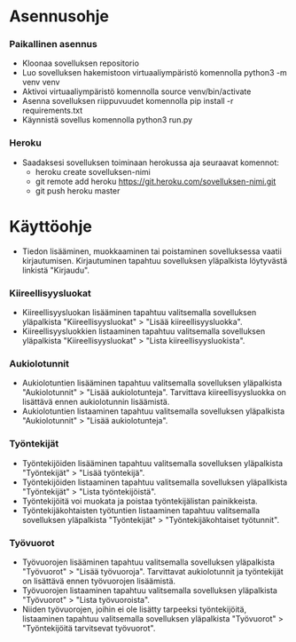 # Asennusohje

### Paikallinen asennus

- Kloonaa sovelluksen repositorio
- Luo sovelluksen hakemistoon virtuaaliympäristö komennolla python3 -m venv venv
- Aktivoi virtuaaliympäristö komennolla source venv/bin/activate
- Asenna sovelluksen riippuvuudet komennolla pip install -r requirements.txt
- Käynnistä sovellus komennolla python3 run.py

### Heroku

- Saadaksesi sovelluksen toiminaan herokussa aja seuraavat komennot:
  - heroku create sovelluksen-nimi
  - git remote add heroku https://git.heroku.com/sovelluksen-nimi.git
  - git push heroku master


# Käyttöohje

- Tiedon lisääminen, muokkaaminen tai poistaminen sovelluksessa vaatii kirjautumisen. Kirjautuminen tapahtuu sovelluksen yläpalkista löytyvästä linkistä "Kirjaudu".

### Kiireellisyysluokat

- Kiireellisyysluokan lisääminen tapahtuu valitsemalla sovelluksen yläpalkista "Kiireellisyysluokat" > "Lisää kiireellisyysluokka".
- Kiireellisyysluokkien listaaminen tapahtuu valitsemalla sovelluksen yläpalkista "Kiireellisyysluokat" > "Lista kiireellisyysluokista".

### Aukiolotunnit

- Aukiolotuntien lisääminen tapahtuu valitsemalla sovelluksen yläpalkista "Aukiolotunnit" > "Lisää aukiolotunteja". Tarvittava kiireellisyysluokka on lisättävä ennen aukiolotunnin lisäämistä.
- Aukiolotuntien listaaminen tapahtuu valitsemalla sovelluksen yläpalkista "Aukiolotunnit" > "Lisää aukiolotunteja".

### Työntekijät

- Työntekijöiden lisääminen tapahtuu valitsemalla sovelluksen yläpalkista "Työntekijät" > "Lisää työntekijä".
- Työntekijöiden listaaminen tapahtuu valitsemalla sovelluksen yläpallkista "Työntekijät" > "Lista työntekijöistä".
- Työntekijöitä voi muokata ja poistaa työntekijälistan painikkeista.
- Työntekijäkohtaisten työtuntien listaaminen tapahtuu valitsemalla sovelluksen yläpalkista "Työntekijät" > "Työntekijäkohtaiset työtunnit".

### Työvuorot

- Työvuorojen lisääminen tapahtuu valitsemalla sovelluksen yläpalkista "Työvuorot" > "Lisää työvuoroja". Tarvittavat aukiolotunnit ja työntekijät on lisättävä ennen työvuorojen lisäämistä.
- Työvuorojen listaaminen tapahtuu valitsemalla sovelluksen yläpalkista "Työvuorot" > "Lista työvuoroista".
- Niiden työvuorojen, joihin ei ole lisätty tarpeeksi työntekijöitä, listaaminen tapahtuu valitsemalla sovelluksen yläpalkista "Työvuorot" > "Työntekijöitä tarvitsevat työvuorot".
